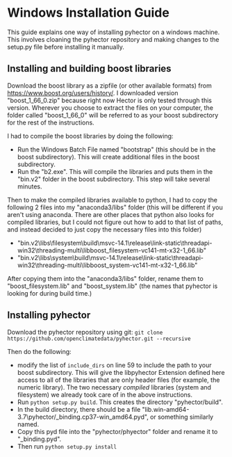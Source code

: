# Windows Installation Guide

This guide explains one way of installing pyhector on a windows machine. This involves cloaning the pyhector repository and making changes to the setup.py file before installing it manually.

## Installing and building boost libraries

Download the boost library as a zipfile (or other available formats) from https://www.boost.org/users/history/. I downloaded version "boost\_1\_66\_0.zip" because right now Hector is only tested through this version. Wherever you choose to extract the files on your computer, the folder called "boost\_1\_66\_0" will be referred to as your boost subdirectory for the rest of the instructions.

I had to compile the boost libraries by doing the following:
- Run the Windows Batch File named "bootstrap" (this should be in the boost subdirectory). This will create additional files in the boost subdirectory. 
- Run the "b2.exe". This will compile the libraries and puts them in the "bin.v2" folder in the boost subdirectory. This step will take several minutes.

Then to make the compiled libraries available to python, I had to copy the following 2 files into my "anaconda3/libs" folder (this will be different if you aren't using anaconda. There are  other places that python also looks for compiled libraries, but I could not figure out how to add to that list of paths, and instead decided to just copy the necessary files into this folder)
- "bin.v2\libs\filesystem\build\msvc-14.1\release\link-static\threadapi-win32\threading-multi\libboost\_filesystem-vc141-mt-x32-1\_66.lib"
- "bin.v2\libs\system\build\msvc-14.1\release\link-static\threadapi-win32\threading-multi\libboost\_system-vc141-mt-x32-1\_66.lib"

After copying them into the "anaconda3/libs" folder, rename them to "boost\_filesystem.lib" and "boost\_system.lib" (the names that pyhector is looking for during build time.)

## Installing pyhector

Download the pyhector repository using git:
`git clone https://github.com/openclimatedata/pyhector.git --recursive`

Then do the following:
- modify the list of `include_dirs` on line 59 to include the path to your boost subdirectory. This will give the libpyhector Extension defined here access to all of the libraries that are only header files (for example, the numeric library). The two necessary _compiled_ libraries (system and filesystem) we already took care of in the above instructions. 
- Run `python setup.py build`. This creates the directory "pyhector/build". 
- In the build directory, there should be a file "lib.win-amd64-3.7\pyhector/_binding.cp37-win\_amd64.pyd", or something similarly named.
- Copy this pyd file into the "pyhector/phyector" folder and rename it to "_binding.pyd".
- Then run `python setup.py install`